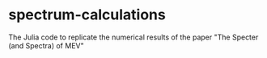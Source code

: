 # spectrum-calculations
The Julia code to replicate the numerical results of the paper "The Specter (and Spectra) of MEV"
